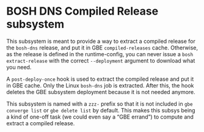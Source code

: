 BOSH DNS Compiled Release subsystem
===================================

This subsystem is meant to provide a way to extract a compiled release
for the `bosh-dns` release, and put it in GBE `compiled-releases`
cache. Otherwise, as the release is defined in the runtime-config, you
can never issue a `bosh extract-release` with the correct
`--deployment` argument to download what you need.

A `post-deploy-once` hook is used to extract the compiled release and
put it in GBE cache. Only the Linux `bosh-dns` job is extracted. After
this, the hook deletes the GBE subsystem deployment because it is not
needed anymore.

This subsystem is named with a `zzz-` prefix so that it is not
included in `gbe converge list` or `gbe delete list` by default. This
makes this subsys being a kind of one-off task (we could even say a
“GBE errand”) to compute and extract a compiled release.
